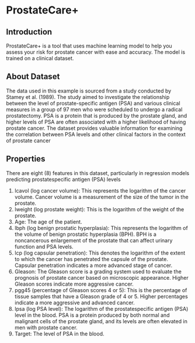 # ProstateCare+

## Introduction
ProstateCare+ is a tool that uses machine learning model to help you assess your risk for prostate cancer with ease and accuracy. The model is trained on a clinical dataset. 

## About Dataset
The data used in this example is sourced from a study conducted by Stamey et al. (1989). The
study aimed to investigate the relationship between the level of prostate-specific antigen (PSA)
and various clinical measures in a group of 97 men who were scheduled to undergo a radical
prostatectomy. PSA is a protein that is produced by the prostate gland, and higher levels of PSA
are often associated with a higher likelihood of having prostate cancer. The dataset provides
valuable information for examining the correlation between PSA levels and other clinical factors
in the context of prostate cancer

## Properties
There are eight (8) features in this dataset, particularly in regression models predicting prostatespecific antigen (PSA) levels
1. lcavol (log cancer volume): This represents the logarithm of the cancer volume. Cancer volume is a measurement of the size of the tumor in the prostate.
2. lweight (log prostate weight): This is the logarithm of the weight of the prostate.
3. Age: The age of the patient.
4. lbph (log benign prostatic hyperplasia): This represents the logarithm of the volume of benign prostatic hyperplasia (BPH). BPH is a noncancerous enlargement of the prostate that can affect urinary function and PSA levels.
5. lcp (log capsular penetration): This denotes the logarithm of the extent to which the cancer has penetrated the capsule of the prostate. Capsular penetration indicates a more advanced stage of cancer.
6. Gleason: The Gleason score is a grading system used to evaluate the prognosis of prostate cancer based on microscopic appearance. Higher Gleason scores indicate more aggressive cancer.
7. pgg45 (percentage of Gleason scores 4 or 5): This is the percentage of tissue samples that have a Gleason grade of 4 or 5. Higher percentages indicate a more aggressive and advanced cancer.
8. lpsa (log PSA level): The logarithm of the prostatespecific antigen (PSA) level in the blood. PSA is a protein produced by both normal and malignant cells of the prostate gland, and its levels are often elevated in men with prostate cancer.
9. Target: The level of PSA in the blood.